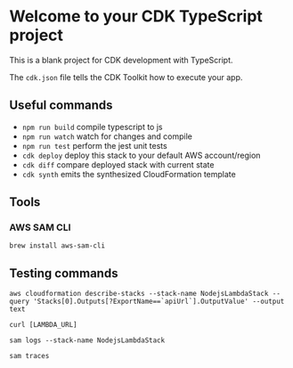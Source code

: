 # Welcome to your CDK TypeScript project

This is a blank project for CDK development with TypeScript.

The `cdk.json` file tells the CDK Toolkit how to execute your app.

## Useful commands

- `npm run build` compile typescript to js
- `npm run watch` watch for changes and compile
- `npm run test` perform the jest unit tests
- `cdk deploy` deploy this stack to your default AWS account/region
- `cdk diff` compare deployed stack with current state
- `cdk synth` emits the synthesized CloudFormation template

## Tools

### AWS SAM CLI

```shell
brew install aws-sam-cli
```

## Testing commands

```shell
aws cloudformation describe-stacks --stack-name NodejsLambdaStack --query 'Stacks[0].Outputs[?ExportName==`apiUrl`].OutputValue' --output text
```

```shell
curl [LAMBDA_URL]
```

```shell
sam logs --stack-name NodejsLambdaStack
```


```shell
sam traces
```

